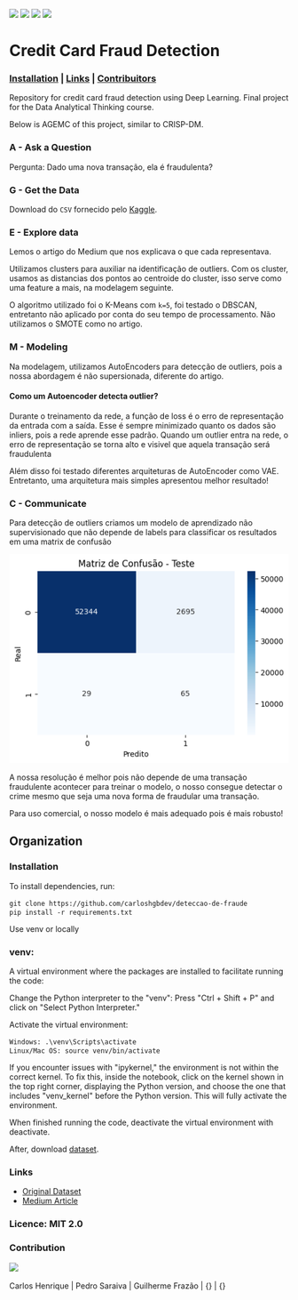 
![](https://img.shields.io/github/languages/top/carloshgbdev/deteccao-de-fraude
) ![](https://img.shields.io/badge/Deep_Learning-blue
) ![](https://img.shields.io/badge/Fraud_Detection-orange
) ![](https://img.shields.io/badge/UFG-BIA-orange
)

# Credit Card Fraud Detection


### [Installation](#installation) | [Links](#links) | [Contribuitors](#contribution)

Repository for credit card fraud detection using Deep Learning. Final project for the Data Analytical Thinking course.

Below is AGEMC of this project, similar to  CRISP-DM.

### A - Ask a Question
 
Pergunta: Dado uma nova transação, ela é fraudulenta?

### G - Get the Data

Download do `CSV` fornecido pelo [Kaggle](https://www.kaggle.com/datasets/mlg-ulb/creditcardfraud?resource=download).

### E - Explore data

Lemos o artigo do Medium que nos explicava o que cada representava.

Utilizamos clusters para auxiliar na identificação de outliers. Com os cluster, usamos as distancias dos pontos ao centroide do cluster, isso serve como uma feature a mais, na modelagem seguinte.

O algoritmo utilizado foi o K-Means com `k=5`, foi testado o DBSCAN, entretanto não aplicado por conta do seu tempo de processamento. Não utilizamos o SMOTE como no artigo.

### M - Modeling

Na modelagem, utilizamos AutoEncoders para detecção de outliers, pois a nossa abordagem é não supersionada, diferente do artigo.

#### Como um Autoencoder detecta outlier?

  Durante o treinamento da rede, a função de loss é o erro de representação da entrada com a saída. Esse é sempre minimizado quanto os dados são inliers, pois a rede aprende esse padrão. Quando um outlier entra na rede, o erro de representação se torna alto e visivel que aquela transação será fraudulenta

Além disso foi testado diferentes arquiteturas de AutoEncoder como VAE. Entretanto, uma arquitetura mais simples apresentou melhor resultado!

### C - Communicate

Para detecção de outliers criamos um modelo de aprendizado não supervisionado que não depende de labels para classificar os resultados em uma matrix de confusão

![imagem](/assets/images/output.png)

A nossa resolução é melhor pois não depende de uma transação fraudulente acontecer para treinar o modelo, o nosso consegue detectar o crime mesmo que seja uma nova forma de fraudular uma transação. 

Para uso comercial, o nosso modelo é mais adequado pois é mais robusto!

## Organization

### Installation

To install dependencies, run:

    git clone https://github.com/carloshgbdev/deteccao-de-fraude
    pip install -r requirements.txt

Use venv or locally

### venv:

A virtual environment where the packages are installed to facilitate running the code:

Change the Python interpreter to the "venv": Press "Ctrl + Shift + P" and click on "Select Python Interpreter."

Activate the virtual environment:

    Windows: .\venv\Scripts\activate
    Linux/Mac OS: source venv/bin/activate

If you encounter issues with "ipykernel," the environment is not within the correct kernel. To fix this, inside the notebook, click on the kernel shown in the top right corner, displaying the Python version, and choose the one that includes "venv_kernel" before the Python version. This will fully activate the environment.

When finished running the code, deactivate the virtual environment with deactivate.

After, download [dataset](https://www.kaggle.com/datasets/mlg-ulb/creditcardfraud?resource=download).

### Links

- [Original Dataset](https://www.kaggle.com/datasets/mlg-ulb/creditcardfraud?resource=download)
- [Medium Article](https://towardsdatascience.com/credit-card-fraud-detection-9bc8db79b956)

### Licence: MIT 2.0

### Contribution

<a href="https://github.com/carloshgbdev/deteccao-de-fraude/graphs/contributors">
  <img src="https://contrib.rocks/image?repo=carloshgbdev/deteccao-de-fraude" />
</a>

Carlos Henrique | Pedro Saraiva | Guilherme Frazão | {} | {}
